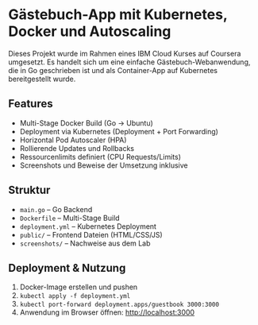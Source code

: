 # Gästebuch-App mit Kubernetes, Docker und Autoscaling

Dieses Projekt wurde im Rahmen eines IBM Cloud Kurses auf Coursera umgesetzt. Es handelt sich um eine einfache Gästebuch-Webanwendung, die in Go geschrieben ist und als Container-App auf Kubernetes bereitgestellt wurde.

## Features

- Multi-Stage Docker Build (Go → Ubuntu)
- Deployment via Kubernetes (Deployment + Port Forwarding)
- Horizontal Pod Autoscaler (HPA)
- Rollierende Updates und Rollbacks
- Ressourcenlimits definiert (CPU Requests/Limits)
- Screenshots und Beweise der Umsetzung inklusive

## Struktur

- `main.go` – Go Backend
- `Dockerfile` – Multi-Stage Build
- `deployment.yml` – Kubernetes Deployment
- `public/` – Frontend Dateien (HTML/CSS/JS)
- `screenshots/` – Nachweise aus dem Lab

## Deployment & Nutzung

1. Docker-Image erstellen und pushen  
2. `kubectl apply -f deployment.yml`  
3. `kubectl port-forward deployment.apps/guestbook 3000:3000`  
4. Anwendung im Browser öffnen: [http://localhost:3000](http://localhost:3000)  
